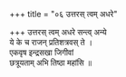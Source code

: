 +++
title = "०६ उत्तरस् त्वम् अधरे"

+++
उत्तरस् त्वम् अधरे सन्त्व् अन्ये  
ये के च राजन् प्रतिशत्रवस् ते ।  
एकवृष इन्द्रसखा जिगीवां  
छत्रूयताम् अभि तिष्ठा महांसि ॥